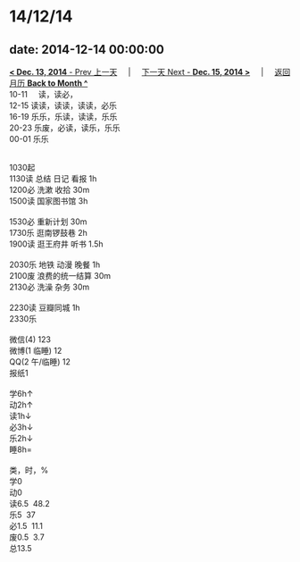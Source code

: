 # 14/12/14

date: 2014-12-14 00:00:00
---
[**< Dec. 13, 2014** - Prev 上一天](/lifelogs/2014/12/d13.md) &nbsp; &nbsp; | &nbsp; &nbsp; [下一天 Next - **Dec. 15, 2014 >**](/lifelogs/2014/12/d15.md) &nbsp; &nbsp; |  &nbsp; &nbsp; [返回月历 **Back to Month ^**](/lifelogs/2014/12/index.md)
<br/>10-11     读，读必，<br/>12-15 读读，读读，读读，必乐<br/>16-19 乐乐，乐读，读读，乐乐<br/>20-23 乐废，必读，读乐，乐乐<br/>00-01 乐乐<div><br/></div>1030起<br/>1130读 总结 日记 看报 1h<br/>1200必 洗漱 收拾 30m<br/>1500读 国家图书馆 3h<div><br/></div>1530必 重新计划 30m<br/>1730乐 逛南锣鼓巷 2h<br/>1900读 逛王府井 听书 1.5h<div><br/></div>2030乐 地铁 动漫 晚餐 1h<br/>2100废 浪费的统一结算 30m<br/>2130必 洗澡 杂务 30m<div><br/></div>2230读 豆瓣同城 1h<br/>2330乐<div><br/></div>微信(4) 123<br/>微博(1 临睡) 12<br/>QQ(2 午/临睡) 12<br/>报纸1<div><br/></div>学6h↑<br/>动2h↑<br/>读1h↓<br/>必3h↓<br/>乐2h↓<br/>睡8h=<div><br/></div>类，时，%<br/>学0<br/>动0<br/>读6.5  48.2<br/>乐5  37<br/>必1.5  11.1<br/>废0.5  3.7<br/>总13.5</div>
